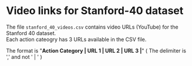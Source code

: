# Video links for Stanford-40 dataset
The file `stanford_40_videos.csv` contains video URLs (YouTube) for the Stanford 40 dataset. <br>
Each action cateogry has 3 URLs available in the CSV file. <br>

The format is "**Action Category | URL 1 | URL 2 | URL 3 |**" ( The delimiter is ',' and not ' | ' )
